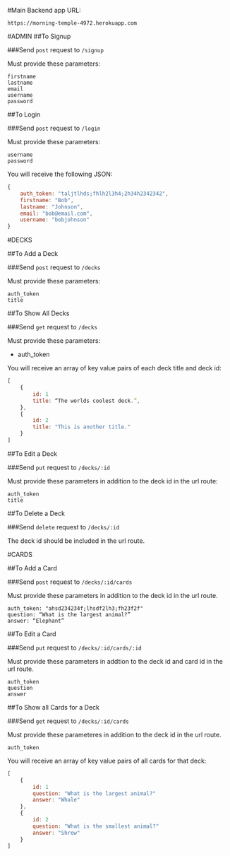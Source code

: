 #Main Backend app URL:

`https://morning-temple-4972.herokuapp.com`

#ADMIN
##To Signup

###Send `post` request to `/signup`

Must provide these parameters:

```
firstname
lastname
email
username
password
```

##To Login

###Send `post` request to `/login`

Must provide these parameters:

```
username
password
```

You will receive the following JSON:

```javascript
{ 
	auth_token: "taljtlhds;fhlh2l3h4;2h34h2342342",
	firstname: "Bob",
	lastname: "Johnson",
	email: "bob@email.com",
	username: "bobjohnson"
}
```

#DECKS

##To Add a Deck

###Send `post` request to `/decks`

Must provide these parameters:

```
auth_token
title
```

##To Show All Decks

###Send `get` request to `/decks`

Must provide these parameters:
- auth_token

You will receive an array of key value pairs of each deck title and deck id:

```javascript
[
	{ 
		id: 1
		title: “The worlds coolest deck.”, 
	},
	{
		id: 2
		title: "This is another title."
	}
]
```


##To Edit a Deck

###Send `put` request to `/decks/:id`

Must provide these parameters in addition to the deck id in the url route:

```
auth_token
title
```

##To Delete a Deck

###Send `delete` request to `/decks/:id`

The deck id should be included in the url route.

#CARDS

##To Add a Card

###Send `post` request to `/decks/:id/cards`

Must provide these parameters in addition to the deck id in the url route.

```
auth_token: "ahsd234234f;lhsdf2lh3;fh23f2f"
question: “What is the largest animal?”
answer: “Elephant”
```

##To Edit a Card

###Send `put` request to `/decks/:id/cards/:id`

Must provide these parameters in addtion to the deck id and card id in the url route.

```
auth_token
question
answer
```

##To Show all Cards for a Deck

###Send `get` request to `/decks/:id/cards`

Must provide these parameteres in addition to the deck id in the url route.

```
auth_token
```

You will receive an array of key value pairs of all cards for that deck:

```javascript
[
	{
		id: 1
		question: "What is the largest animal?"
		answer: "Whale"
	},
	{
		id: 2
		question: "What is the smallest animal?"
		answer: "Shrew"
	}
]
```
